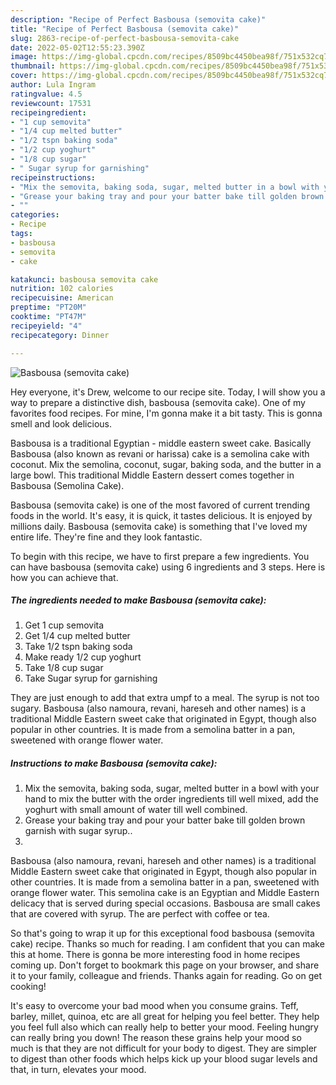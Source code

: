 ```yaml
---
description: "Recipe of Perfect Basbousa (semovita cake)"
title: "Recipe of Perfect Basbousa (semovita cake)"
slug: 2863-recipe-of-perfect-basbousa-semovita-cake
date: 2022-05-02T12:55:23.390Z
image: https://img-global.cpcdn.com/recipes/8509bc4450bea98f/751x532cq70/basbousa-semovita-cake-recipe-main-photo.jpg
thumbnail: https://img-global.cpcdn.com/recipes/8509bc4450bea98f/751x532cq70/basbousa-semovita-cake-recipe-main-photo.jpg
cover: https://img-global.cpcdn.com/recipes/8509bc4450bea98f/751x532cq70/basbousa-semovita-cake-recipe-main-photo.jpg
author: Lula Ingram
ratingvalue: 4.5
reviewcount: 17531
recipeingredient:
- "1 cup semovita"
- "1/4 cup melted butter"
- "1/2 tspn baking soda"
- "1/2 cup yoghurt"
- "1/8 cup sugar"
- " Sugar syrup for garnishing"
recipeinstructions:
- "Mix the semovita, baking soda, sugar, melted butter in a bowl with your hand to mix the butter with the order ingredients till well mixed, add the yoghurt with small amount of water till well combined."
- "Grease your baking tray and pour your batter bake till golden brown garnish with sugar syrup.."
- ""
categories:
- Recipe
tags:
- basbousa
- semovita
- cake

katakunci: basbousa semovita cake 
nutrition: 102 calories
recipecuisine: American
preptime: "PT20M"
cooktime: "PT47M"
recipeyield: "4"
recipecategory: Dinner

---
```



![Basbousa (semovita cake)](https://img-global.cpcdn.com/recipes/8509bc4450bea98f/751x532cq70/basbousa-semovita-cake-recipe-main-photo.jpg)

Hey everyone, it's Drew, welcome to our recipe site. Today, I will show you a way to prepare a distinctive dish, basbousa (semovita cake). One of my favorites food recipes. For mine, I'm gonna make it a bit tasty. This is gonna smell and look delicious.

Basbousa is a traditional Egyptian - middle eastern sweet cake. Basically Basbousa (also known as revani or harissa) cake is a semolina cake with coconut. Mix the semolina, coconut, sugar, baking soda, and the butter in a large bowl. This traditional Middle Eastern dessert comes together in Basbousa (Semolina Cake).

Basbousa (semovita cake) is one of the most favored of current trending foods in the world. It's easy, it is quick, it tastes delicious. It is enjoyed by millions daily. Basbousa (semovita cake) is something that I've loved my entire life. They're fine and they look fantastic.


To begin with this recipe, we have to first prepare a few ingredients. You can have basbousa (semovita cake) using 6 ingredients and 3 steps. Here is how you can achieve that.

<!--inarticleads1-->

##### The ingredients needed to make Basbousa (semovita cake):

1. Get 1 cup semovita
1. Get 1/4 cup melted butter
1. Take 1/2 tspn baking soda
1. Make ready 1/2 cup yoghurt
1. Take 1/8 cup sugar
1. Take  Sugar syrup for garnishing


They are just enough to add that extra umpf to a meal. The syrup is not too sugary. Basbousa (also namoura, revani, hareseh and other names) is a traditional Middle Eastern sweet cake that originated in Egypt, though also popular in other countries. It is made from a semolina batter in a pan, sweetened with orange flower water. 

<!--inarticleads2-->

##### Instructions to make Basbousa (semovita cake):

1. Mix the semovita, baking soda, sugar, melted butter in a bowl with your hand to mix the butter with the order ingredients till well mixed, add the yoghurt with small amount of water till well combined.
1. Grease your baking tray and pour your batter bake till golden brown garnish with sugar syrup..
1. 


Basbousa (also namoura, revani, hareseh and other names) is a traditional Middle Eastern sweet cake that originated in Egypt, though also popular in other countries. It is made from a semolina batter in a pan, sweetened with orange flower water. This semolina cake is an Egyptian and Middle Eastern delicacy that is served during special occasions. Basbousa are small cakes that are covered with syrup. The are perfect with coffee or tea. 

So that's going to wrap it up for this exceptional food basbousa (semovita cake) recipe. Thanks so much for reading. I am confident that you can make this at home. There is gonna be more interesting food in home recipes coming up. Don't forget to bookmark this page on your browser, and share it to your family, colleague and friends. Thanks again for reading. Go on get cooking!

It's easy to overcome your bad mood when you consume grains. Teff, barley, millet, quinoa, etc are all great for helping you feel better. They help you feel full also which can really help to better your mood. Feeling hungry can really bring you down! The reason these grains help your mood so much is that they are not difficult for your body to digest. They are simpler to digest than other foods which helps kick up your blood sugar levels and that, in turn, elevates your mood.
